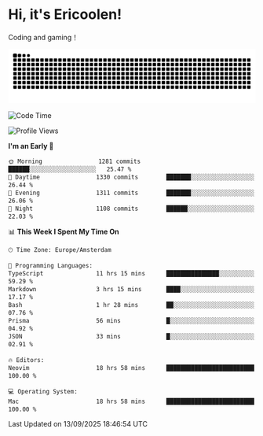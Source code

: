 # Hi, it's Ericoolen!
Coding and gaming！

<picture>
  <source media="(prefers-color-scheme: dark)" srcset="https://raw.githubusercontent.com/Eric-Song-Nop/Eric-Song-Nop/output/github-contribution-grid-snake-dark.svg">
  <source media="(prefers-color-scheme: light)" srcset="https://raw.githubusercontent.com/Eric-Song-Nop/Eric-Song-Nop/output/github-contribution-grid-snake.svg">
  <img alt="github contribution grid snake animation" src="https://raw.githubusercontent.com/Eric-Song-Nop/Eric-Song-Nop/output/github-contribution-grid-snake.svg">
</picture>

<!--START_SECTION:waka-->
![Code Time](http://img.shields.io/badge/Code%20Time-1%2C907%20hrs%2054%20mins-blue)

![Profile Views](http://img.shields.io/badge/Profile%20Views-0-blue)

**I'm an Early 🐤** 

```text
🌞 Morning                1281 commits        ██████░░░░░░░░░░░░░░░░░░░   25.47 % 
🌆 Daytime                1330 commits        ███████░░░░░░░░░░░░░░░░░░   26.44 % 
🌃 Evening                1311 commits        ███████░░░░░░░░░░░░░░░░░░   26.06 % 
🌙 Night                  1108 commits        ██████░░░░░░░░░░░░░░░░░░░   22.03 % 
```


📊 **This Week I Spent My Time On** 

```text
🕑︎ Time Zone: Europe/Amsterdam

💬 Programming Languages: 
TypeScript               11 hrs 15 mins      ███████████████░░░░░░░░░░   59.29 % 
Markdown                 3 hrs 15 mins       ████░░░░░░░░░░░░░░░░░░░░░   17.17 % 
Bash                     1 hr 28 mins        ██░░░░░░░░░░░░░░░░░░░░░░░   07.76 % 
Prisma                   56 mins             █░░░░░░░░░░░░░░░░░░░░░░░░   04.92 % 
JSON                     33 mins             █░░░░░░░░░░░░░░░░░░░░░░░░   02.91 % 

🔥 Editors: 
Neovim                   18 hrs 58 mins      █████████████████████████   100.00 % 

💻 Operating System: 
Mac                      18 hrs 58 mins      █████████████████████████   100.00 % 
```


 Last Updated on 13/09/2025 18:46:54 UTC
<!--END_SECTION:waka-->
